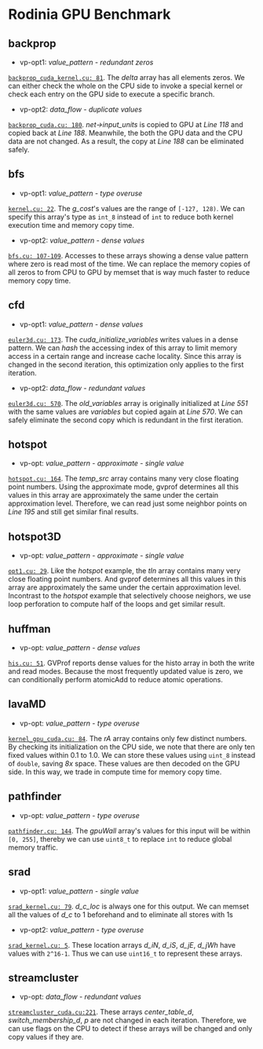 # Rodinia GPU Benchmark

## backprop

- vp-opt1: *value_pattern* - *redundant zeros*

[`backprop_cuda_kernel.cu: 81`](https://github.com/FindHao/GVProf-samples/blob/110a7cdb0d57f5902941deb59899e6266f79844e/backprop/backprop_cuda_kernel.cu#L81). The *delta* array has all elements zeros. We can either check the whole on the CPU side to invoke a special kernel or check each entry on the GPU side to execute a specific branch. 

- vp-opt2: *data_flow* - *duplicate values*

[`backprop_cuda.cu: 180`](https://github.com/FindHao/GVProf-samples/blob/110a7cdb0d57f5902941deb59899e6266f79844e/backprop/backprop_cuda.cu#L180). *net->input_units* is copied to GPU at *Line 118* and copied back at *Line 188*. Meanwhile, the both the GPU data and the CPU data are not changed. As a result, the copy at *Line 188* can be eliminated safely.

## bfs

- vp-opt1: *value_pattern* - *type overuse*

[`kernel.cu: 22`](https://github.com/FindHao/GVProf-samples/blob/110a7cdb0d57f5902941deb59899e6266f79844e/bfs/kernel.cu#L22). The *g_cost*'s values are the range of `[-127, 128)`. We can specify this array's type as `int_8` instead of `int` to reduce both kernel execution time and memory copy time.

- vp-opt2: *value_pattern* - *dense values*

[`bfs.cu: 107-109`](https://github.com/FindHao/GVProf-samples/blob/110a7cdb0d57f5902941deb59899e6266f79844e/bfs/bfs.cu#L107). Accesses to these arrays showing a dense value pattern where zero is read most of the time. We can replace the memory copies of all zeros to from CPU to GPU by memset that is way much faster to reduce memory copy time.

## cfd

- vp-opt1: *value_pattern* - *dense values*

[`euler3d.cu: 173`](https://github.com/FindHao/GVProf-samples/blob/110a7cdb0d57f5902941deb59899e6266f79844e/cfd/euler3d.cu#L173). The *cuda_initialize_variables* writes values in a dense pattern. We can *hash* the accessing index of this array to limit memory access in a certain range and increase cache locality. Since this array is changed in the second iteration, this optimization only applies to the first iteration.

- vp-opt2: *data_flow* - *redundant values*

[`euler3d.cu: 570`](https://github.com/FindHao/GVProf-samples/blob/110a7cdb0d57f5902941deb59899e6266f79844e/cfd/euler3d.cu#L570). The *old_variables* array is originally initialized at *Line 551* with the same values are *variables* but copied again at *Line 570*. We can safely eliminate the second copy which is redundant in the first iteration.

## hotspot

- vp-opt: *value_pattern* - *approximate* - *single value*

[`hotspot.cu: 164`](https://github.com/FindHao/GVProf-samples/blob/110a7cdb0d57f5902941deb59899e6266f79844e/hotspot/hotspot.cu#L164). The *temp_src* array contains many very close floating point numbers. Using the approximate mode, gvprof determines all this values in this array are approximately the same under the certain approximation level. Therefore, we can read just some neighbor points on *Line 195* and still get similar final results.

## hotspot3D

- vp-opt: *value_pattern* - *approximate* - *single value*

[`opt1.cu: 29`](https://github.com/FindHao/GVProf-samples/blob/110a7cdb0d57f5902941deb59899e6266f79844e/hotspot3D/opt1.cu#L29). Like the *hotspot* example, the *tIn* array contains many very close floating point numbers. And gvprof determines all this values in this array are approximately the same under the certain approximation level. Incontrast to the *hotspot* example that selectively choose neighors, we use loop perforation to compute half of the loops and get similar result.

## huffman

- vp-opt: *value_pattern* - *dense values*

[`his.cu: 51`](https://github.com/FindHao/GVProf-samples/blob/110a7cdb0d57f5902941deb59899e6266f79844e/huffman/hist.cu#L51). GVProf reports dense values for the histo array in both the write and read modes. Because the most frequently updated value is zero, we can conditionally perform atomicAdd to reduce atomic operations.

## lavaMD

- vp-opt: *value_pattern* - *type overuse*

[`kernel_gpu_cuda.cu: 84`](https://github.com/FindHao/GVProf-samples/blob/110a7cdb0d57f5902941deb59899e6266f79844e/lavaMD/kernel/kernel_gpu_cuda.cu#L84). The *rA* array contains only few distinct numbers. By checking its initialization on the CPU side, we note that there are only ten fixed values within 0.1 to 1.0. We can store these values using `uint_8` instead of `double`, saving *8x* space. These values are then decoded on the GPU side. In this way, we trade in compute time for memory copy time. 

## pathfinder

- vp-opt: *value_pattern* - *type overuse*

[`pathfinder.cu: 144`](https://github.com/FindHao/GVProf-samples/blob/110a7cdb0d57f5902941deb59899e6266f79844e/pathfinder/pathfinder.cu#L144). The *gpuWall* array's values for this input will be within `[0, 255]`, thereby we can use `uint8_t` to replace `int` to reduce global memory traffic. 

## srad

- vp-opt1: *value_pattern* - *single value*

[`srad_kernel.cu: 79`](https://github.com/FindHao/GVProf-samples/blob/110a7cdb0d57f5902941deb59899e6266f79844e/srad_v1/srad_kernel.cu#L79). *d_c_loc* is always one for this output. We can memset all the values of *d_c* to 1 beforehand and to eliminate all stores with 1s

- vp-opt2: *value_pattern* - *type overuse*

[`srad_kernel.cu: 5`](https://github.com/FindHao/GVProf-samples/blob/110a7cdb0d57f5902941deb59899e6266f79844e/srad_v1/srad_kernel.cu#L5). These location arrays *d_iN*, *d_iS*, *d_jE*, *d_jWh* have values with `2^16-1`. Thus we can use `uint16_t` to represent these arrays.

## streamcluster

- vp-opt: *data_flow* - *redundant values*

[`streamcluster_cuda.cu:221`](https://github.com/FindHao/GVProf-samples/blob/110a7cdb0d57f5902941deb59899e6266f79844e/streamcluster/streamcluster_cuda.cu#L221). These arrays *center_table_d*, *switch_membership_d*, *p* are not changed in each iteration. Therefore, we can use flags on the CPU to detect if these arrays will be changed and only copy values if they are.